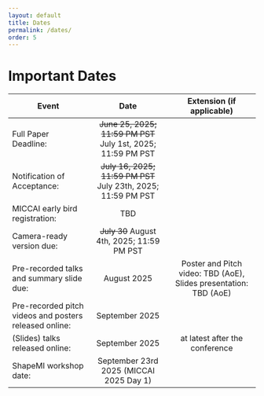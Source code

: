 ```yaml
---
layout: default
title: Dates
permalink: /dates/
order: 5
---
```

# Important Dates

| Event | Date | Extension (if applicable) |
|---|:---:|:---:|
| Full Paper Deadline: | ~~June 25, 2025; 11:59 PM PST~~ July 1st, 2025; 11:59 PM PST |  |
| Notification of Acceptance: | ~~July 16, 2025; 11:59 PM PST~~ July 23th, 2025; 11:59 PM PST |  |
| MICCAI early bird registration: |  TBD | |
| Camera-ready version due: | ~~July 30~~ August 4th, 2025; 11:59 PM PST | |
| Pre-recorded talks and summary slide due: | August 2025 | Poster and Pitch video: TBD (AoE), Slides presentation: TBD (AoE) |
| Pre-recorded pitch videos and posters released online: | September 2025 |  |
| (Slides) talks released online: | September 2025 | at latest after the conference |
| ShapeMI workshop date: | September 23rd 2025 (MICCAI 2025 Day 1)  | |


<!--
| Event | Date | Extension (if applicable) |
|---|:---:|:---:|
| Full Paper Deadline: | ~~June 21, 2024; 11:59 PM PST~~ | June 29, 2024; 11:59 PM PST |
| Notification of Acceptance: | ~~July 15, 2024; 11:59 PM PST~~ | July 25, 2024; 11:59 PM PST |
| MICCAI early bird registration: |  ~~August 2024~~ | Till August 25, 2024|
| Camera-ready version due: | ~~August 2024; 11:59 PM PST~~ | August 30, 2024; 11.59 PM PST|
| Pre-recorded talks and summary slide due: | ~~September 2024~~ | Poster and Pitch video: October 1, 2024 (AoE), Slides presentation: October 3, 2024 (AoE) |
| Pre-recorded pitch videos and posters released online: | ~~September 2024~~ | October 3, 2024 (AoE) |
| (Slides) talks released online: | ~~September 2024~~ | at latest after the conference |
| ShapeMI workshop date: | October 6th 2024 (MICCAI 2024 Day 1)  | |
-->
